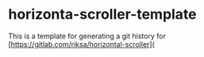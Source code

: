 # horizonta-scroller-template
This is a template for generating a git history for 
[https://gitlab.com/riksa/horizontal-scroller](